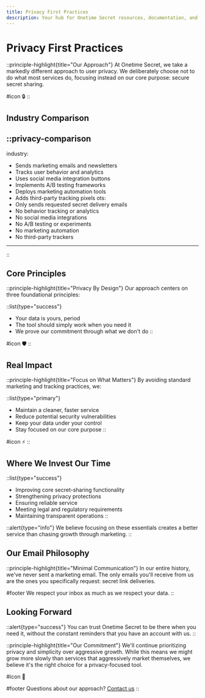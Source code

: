```yaml
---
title: Privacy First Practices
description: Your hub for Onetime Secret resources, documentation, and insights.
---
```


# Privacy First Practices

::principle-highlight{title="Our Approach"}
At Onetime Secret, we take a markedly different approach to user privacy. We deliberately choose not to do what most services do, focusing instead on our core purpose: secure secret sharing.

#icon
🔒
::

## Industry Comparison

::privacy-comparison
---
industry:
  - Sends marketing emails and newsletters
  - Tracks user behavior and analytics
  - Uses social media integration buttons
  - Implements A/B testing frameworks
  - Deploys marketing automation tools
  - Adds third-party tracking pixels
ots:
  - Only sends requested secret delivery emails
  - No behavior tracking or analytics
  - No social media integrations
  - No A/B testing or experiments
  - No marketing automation
  - No third-party trackers
---
::

## Core Principles

::principle-highlight{title="Privacy By Design"}
Our approach centers on three foundational principles:

::list{type="success"}
- Your data is yours, period
- The tool should simply work when you need it
- We prove our commitment through what we don't do
::

#icon
🛡️
::

## Real Impact

::principle-highlight{title="Focus on What Matters"}
By avoiding standard marketing and tracking practices, we:

::list{type="primary"}
- Maintain a cleaner, faster service
- Reduce potential security vulnerabilities
- Keep your data under your control
- Stay focused on our core purpose
::

#icon
⚡
::

## Where We Invest Our Time

::list{type="success"}
- Improving core secret-sharing functionality
- Strengthening privacy protections
- Ensuring reliable service
- Meeting legal and regulatory requirements
- Maintaining transparent operations
::

::alert{type="info"}
We believe focusing on these essentials creates a better service than chasing growth through marketing.
::

## Our Email Philosophy

::principle-highlight{title="Minimal Communication"}
In our entire history, we've never sent a marketing email. The only emails you'll receive from us are the ones you specifically request: secret link deliveries.

#footer
We respect your inbox as much as we respect your data.
::

## Looking Forward

::alert{type="success"}
You can trust Onetime Secret to be there when you need it, without the constant reminders that you have an account with us.
::

::principle-highlight{title="Our Commitment"}
We'll continue prioritizing privacy and simplicity over aggressive growth. While this means we might grow more slowly than services that aggressively market themselves, we believe it's the right choice for a privacy-focused tool.

#icon
🤝

#footer
Questions about our approach? [Contact us](/feedback)
::
